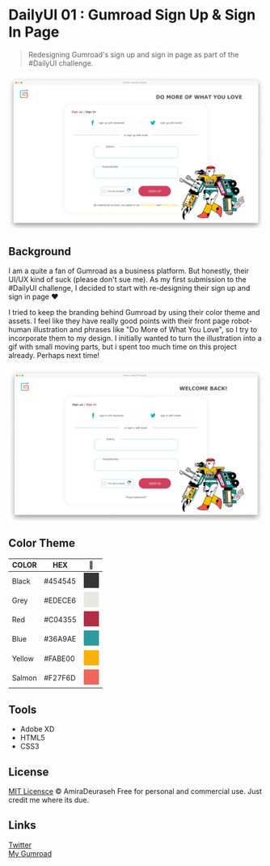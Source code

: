 # DailyUI 01 : Gumroad Sign Up & Sign In Page

> Redesigning Gumroad's sign up and sign in page as part of the #DailyUI challenge.

![sign-up](./screenshots/mockup-signup-readme.png)

## Background

I am a quite a fan of Gumroad as a business platform. But honestly, their UI/UX kind of suck (please don't sue me). As my first submission to the #DailyUI challenge, I decided to start with re-designing their sign up and sign in page ❤️

I tried to keep the branding behind Gumroad by using their color theme and assets. I feel like they have really good points with their front page robot-human illustration and phrases like "Do More of What You Love", so I try to incorporate them to my design. I initially wanted to turn the illustration into a gif with small moving parts, but i spent too much time on this project already. Perhaps next time!

![sign-in](./screenshots/mockup-signin-readme.png)

## Color Theme

| COLOR  | HEX     | 🌈                                  |
| ------ | ------- | ----------------------------------- |
| Black  | #454545 | ![black](./screenshots/454545.png)  |
| Grey   | #EDECE6 | ![grey](./screenshots/EDECE6.png)   |
| Red    | #C04355 | ![red](./screenshots/C04355.png)    |
| Blue   | #36A9AE | ![blue](./screenshots/36A9AE.png)   |
| Yellow | #FABE00 | ![yellow](./screenshots/FABE00.png) |
| Salmon | #F27F6D | ![salmon](./screenshots/F27F6D.png) |

## Tools

-   Adobe XD
-   HTML5
-   CSS3

## License

[MIT Licensce](./LICENSE) © AmiraDeuraseh
Free for personal and commercial use. Just credit me where its due.

## Links

[Twitter](https://twitter.com/amiradeu) </br>
[My Gumroad](http://amirajo.gumroad.com/)
